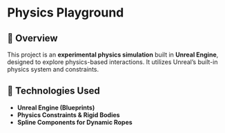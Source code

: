 # Physics Playground  

## 📌 Overview  
This project is an **experimental physics simulation** built in **Unreal Engine**, designed to explore physics-based interactions. It utilizes Unreal’s built-in physics system and constraints.

## 🔧 Technologies Used  
- **Unreal Engine (Blueprints)**  
- **Physics Constraints & Rigid Bodies**
- **Spline Components for Dynamic Ropes**  
